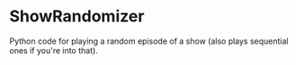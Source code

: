 # ShowRandomizer
Python code for playing a random episode of a show (also plays sequential ones if you're into that).
